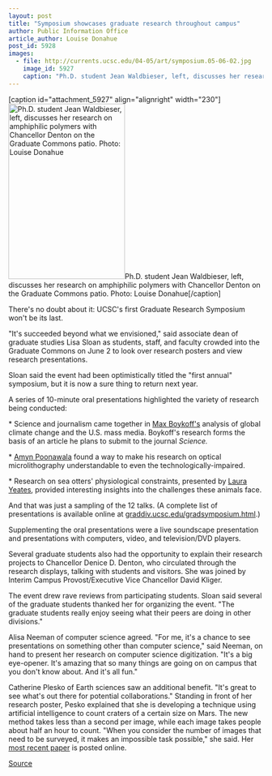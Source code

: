 ```yaml
---
layout: post
title: "Symposium showcases graduate research throughout campus"
author: Public Information Office
article_author: Louise Donahue
post_id: 5928
images:
  - file: http://currents.ucsc.edu/04-05/art/symposium.05-06-02.jpg
    image_id: 5927
    caption: "Ph.D. student Jean Waldbieser, left, discusses her research on amphiphilic polymers with Chancellor Denton on the Graduate Commons patio. Photo: Louise Donahue"
---
```


[caption id="attachment_5927" align="alignright" width="230"]<a href="http://dev-ucsc-news.pantheonsite.io/wp-content/uploads/2005/06/symposium.05-06-02.jpg"><img class="size-full wp-image-5927" src="http://dev-ucsc-news.pantheonsite.io/wp-content/uploads/2005/06/symposium.05-06-02.jpg" alt="Ph.D. student Jean Waldbieser, left, discusses her research on amphiphilic polymers with Chancellor Denton on the Graduate Commons patio. Photo: Louise Donahue" width="230" height="346" /></a>Ph.D. student Jean Waldbieser, left, discusses her research on amphiphilic polymers with Chancellor Denton on the Graduate Commons patio. Photo: Louise Donahue[/caption]
<a name="content" id="content"></a>
<p>
  There's no doubt about it: UCSC's first Graduate Research Symposium won't be its last.
</p>
<p>
  "It's succeeded beyond what we envisioned," said associate dean of graduate studies Lisa Sloan as students, staff, and faculty crowded into the Graduate Commons on June 2 to look over research posters and view research presentations.<br>
</p>
<p>
  Sloan said the event had been optimistically titled the "first annual" symposium, but it is now a sure thing to return next year.<br>
</p>
<p>
  A series of 10-minute oral presentations highlighted the variety of research being conducted:<br>
</p>
<p>
  * Science and journalism came together in <a href="http://people.ucsc.edu/%7Emboykoff/">Max Boykoff's</a> analysis of global climate change and the U.S. mass media. Boykoff's research forms the basis of an article he plans to submit to the journal <i>Science.</i><br>
</p>
<p>
  * <a href="http://www.soe.ucsc.edu/%7Eamyn/">Amyn Poonawala</a> found a way to make his research on optical microlithography understandable to even the technologically-impaired.<br>
</p>
<p>
  * Research on sea otters' physiological constraints, presented by <a href="http://bio.research.ucsc.edu/people/williams/laura/">Laura Yeates</a>, provided interesting insights into the challenges these animals face.<br>
</p>
<p>
  And that was just a sampling of the 12 talks. (A complete list of presentations is available online at <a href="http://www.graddiv.ucsc.edu/gradsymposium.html">graddiv.ucsc.edu/gradsymposium.html</a>.)<br>
</p>
<p>
  Supplementing the oral presentations were a live soundscape presentation and presentations with computers, video, and television/DVD players.<br>
</p>
<p>
  Several graduate students also had the opportunity to explain their research projects to Chancellor Denice D. Denton, who circulated through the research displays, talking with students and visitors. She was joined by Interim Campus Provost/Executive Vice Chancellor David Kliger.<br>
</p>
<p>
  The event drew rave reviews from participating students. Sloan said several of the graduate students thanked her for organizing the event. "The graduate students really enjoy seeing what their peers are doing in other divisions."<br>
</p>
<p>
  Alisa Neeman of computer science agreed. "For me, it's a chance to see presentations on something other than computer science," said Neeman, on hand to present her research on computer science digitization. "It's a big eye-opener. It's amazing that so many things are going on on campus that you don't know about. And it's all fun."<br>
</p>
<p>
  Catherine Plesko of Earth sciences saw an additional benefit. "It's great to see what's out there for potential collaborations." Standing in front of her research poster, Pesko explained that she is developing a technique using artificial intelligence to count craters of a certain size on Mars. The new method takes less than a second per image, while each image takes people about half an hour to count. "When you consider the number of images that need to be surveyed, it makes an impossible task possible," she said. Her <a href="http://www.lpi.usra.edu/meetings/lpsc2005/pdf/1971.pdf">most recent paper</a> is posted online.<br>
</p>
<p><a href="http://www1.ucsc.edu/currents/04-05/06-06/symposium.asp" title="Permalink to symposium">Source</a></p>
